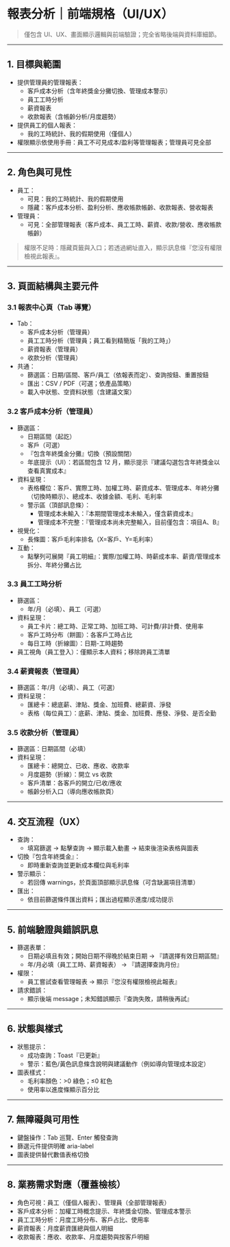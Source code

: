 # 報表分析｜前端規格（UI/UX）

> 僅包含 UI、UX、畫面顯示邏輯與前端驗證；完全省略後端與資料庫細節。

---

## 1. 目標與範圍
- 提供管理員的管理報表：
  - 客戶成本分析（含年終獎金分攤切換、管理成本警示）
  - 員工工時分析
  - 薪資報表
  - 收款報表（含帳齡分析/月度趨勢）
- 提供員工的個人報表：
  - 我的工時統計、我的假期使用（僅個人）
- 權限顯示依使用手冊：員工不可見成本/盈利等管理報表；管理員可見全部

---

## 2. 角色與可見性
- 員工：
  - 可見：我的工時統計、我的假期使用
  - 隱藏：客戶成本分析、盈利分析、應收帳款帳齡、收款報表、營收報表
- 管理員：
  - 可見：全部管理報表（客戶成本、員工工時、薪資、收款/營收、應收帳款帳齡）

> 權限不足時：隱藏頁籤與入口；若透過網址直入，顯示訊息條『您沒有權限檢視此報表』。

---

## 3. 頁面結構與主要元件

### 3.1 報表中心頁（Tab 導覽）
- Tab：
  - 客戶成本分析（管理員）
  - 員工工時分析（管理員；員工看到精簡版「我的工時」）
  - 薪資報表（管理員）
  - 收款分析（管理員）
- 共通：
  - 篩選區：日期/區間、客戶/員工（依報表而定）、查詢按鈕、重置按鈕
  - 匯出：CSV / PDF（可選；依產品策略）
  - 載入中狀態、空資料狀態（含建議文案）

### 3.2 客戶成本分析（管理員）
- 篩選區：
  - 日期區間（起訖）
  - 客戶（可選）
  - 『包含年終獎金分攤』切換（預設關閉）
  - 年底提示（UI）：若區間包含 12 月，顯示提示『建議勾選包含年終獎金以查看真實成本』
- 資料呈現：
  - 表格欄位：客戶、實際工時、加權工時、薪資成本、管理成本、年終分攤（切換時顯示）、總成本、收據金額、毛利、毛利率
  - 警示區（頂部訊息條）：
    - 管理成本未輸入：『本期間管理成本未輸入，僅含薪資成本』
    - 管理成本不完整：『管理成本尚未完整輸入，目前僅包含：項目A、B』
- 視覺化：
  - 長條圖：客戶毛利率排名（X=客戶、Y=毛利率）
- 互動：
  - 點擊列可展開『員工明細』：實際/加權工時、時薪成本率、薪資/管理成本拆分、年終分攤占比

### 3.3 員工工時分析
- 篩選區：
  - 年/月（必填）、員工（可選）
- 資料呈現：
  - 員工卡片：總工時、正常工時、加班工時、可計費/非計費、使用率
  - 客戶工時分布（餅圖）：各客戶工時占比
  - 每日工時（折線圖）：日期-工時趨勢
- 員工視角（員工登入）：僅顯示本人資料；移除跨員工清單

### 3.4 薪資報表（管理員）
- 篩選區：年/月（必填）、員工（可選）
- 資料呈現：
  - 匯總卡：總底薪、津貼、獎金、加班費、總薪資、淨發
  - 表格（每位員工）：底薪、津貼、獎金、加班費、應發、淨發、是否全勤

### 3.5 收款分析（管理員）
- 篩選區：日期區間（必填）
- 資料呈現：
  - 匯總卡：總開立、已收、應收、收款率
  - 月度趨勢（折線）：開立 vs 收款
  - 客戶清單：各客戶的開立/已收/應收
  - 帳齡分析入口（導向應收帳款頁）

---

## 4. 交互流程（UX）
- 查詢：
  - 填寫篩選 → 點擊查詢 → 顯示載入動畫 → 結束後渲染表格與圖表
- 切換『包含年終獎金』：
  - 即時重新查詢並更新成本欄位與毛利率
- 警示顯示：
  - 若回傳 warnings，於頁面頂部顯示訊息條（可含缺漏項目清單）
- 匯出：
  - 依目前篩選條件匯出資料；匯出過程顯示進度/成功提示

---

## 5. 前端驗證與錯誤訊息
- 篩選表單：
  - 日期必填且有效；開始日期不得晚於結束日期 → 『請選擇有效日期區間』
  - 年/月必填（員工工時、薪資報表） → 『請選擇查詢月份』
- 權限：
  - 員工嘗試查看管理報表 → 顯示『您沒有權限檢視此報表』
- 請求錯誤：
  - 顯示後端 message；未知錯誤顯示『查詢失敗，請稍後再試』

---

## 6. 狀態與樣式
- 狀態提示：
  - 成功查詢：Toast『已更新』
  - 警示：藍色/黃色訊息條含說明與建議動作（例如導向管理成本設定）
- 圖表樣式：
  - 毛利率顏色：>0 綠色；≤0 紅色
  - 使用率以進度條顯示百分比

---

## 7. 無障礙與可用性
- 鍵盤操作：Tab 巡覽、Enter 觸發查詢
- 篩選元件提供明確 aria-label
- 圖表提供替代數值表格切換

---

## 8. 業務需求對應（覆蓋檢核）
- 角色可視：員工（僅個人報表）、管理員（全部管理報表）
- 客戶成本分析：加權工時概念提示、年終獎金切換、管理成本警示
- 員工工時分析：月度工時分布、客戶占比、使用率
- 薪資報表：月度薪資匯總與個人明細
- 收款報表：應收、收款率、月度趨勢與按客戶明細
